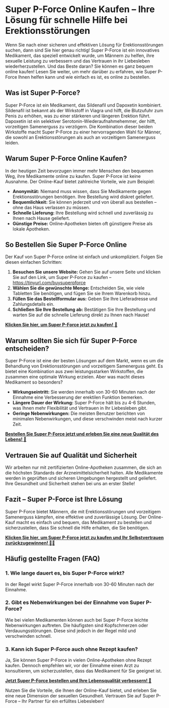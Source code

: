 # Super P-Force Online Kaufen – Ihre Lösung für schnelle Hilfe bei Erektionsstörungen

Wenn Sie nach einer sicheren und effektiven Lösung für Erektionsstörungen suchen, dann sind Sie hier genau richtig! Super P-Force ist ein innovatives Medikament, das speziell entwickelt wurde, um Männern zu helfen, ihre sexuelle Leistung zu verbessern und das Vertrauen in ihr Liebesleben wiederherzustellen. Und das Beste daran? Sie können es ganz bequem online kaufen! Lesen Sie weiter, um mehr darüber zu erfahren, wie Super P-Force Ihnen helfen kann und wie einfach es ist, es online zu bestellen.

## Was ist Super P-Force?

Super P-Force ist ein Medikament, das Sildenafil und Dapoxetin kombiniert. Sildenafil ist bekannt als der Wirkstoff in Viagra und hilft, die Blutzufuhr zum Penis zu erhöhen, was zu einer stärkeren und längeren Erektion führt. Dapoxetin ist ein selektiver Serotonin-Wiederaufnahmehemmer, der hilft, vorzeitigen Samenerguss zu verzögern. Die Kombination dieser beiden Wirkstoffe macht Super P-Force zu einer hervorragenden Wahl für Männer, die sowohl an Erektionsstörungen als auch an vorzeitigem Samenerguss leiden.

## Warum Super P-Force Online Kaufen?

In der heutigen Zeit bevorzugen immer mehr Menschen den bequemen Weg, ihre Medikamente online zu kaufen. Super P-Force ist keine Ausnahme. Der Online-Kauf bietet zahlreiche Vorteile, wie zum Beispiel:

- **Anonymität:** Niemand muss wissen, dass Sie Medikamente gegen Erektionsstörungen benötigen. Ihre Bestellung wird diskret geliefert.
- **Bequemlichkeit:** Sie können jederzeit und von überall aus bestellen – ohne das Haus verlassen zu müssen.
- **Schnelle Lieferung:** Ihre Bestellung wird schnell und zuverlässig zu Ihnen nach Hause geliefert.
- **Günstige Preise:** Online-Apotheken bieten oft günstigere Preise als lokale Apotheken.

## So Bestellen Sie Super P-Force Online

Der Kauf von Super P-Force online ist einfach und unkompliziert. Folgen Sie diesen einfachen Schritten:

1. **Besuchen Sie unsere Website:** Gehen Sie auf unsere Seite und klicken Sie auf den Link, um Super P-Force zu kaufen – https://tinyurl.com/buysuperpforce
2. **Wählen Sie die gewünschte Menge:** Entscheiden Sie, wie viele Tabletten Sie benötigen, und fügen Sie sie Ihrem Warenkorb hinzu.
3. **Füllen Sie das Bestellformular aus:** Geben Sie Ihre Lieferadresse und Zahlungsdetails ein.
4. **Schließen Sie Ihre Bestellung ab:** Bestätigen Sie Ihre Bestellung und warten Sie auf die schnelle Lieferung direkt zu Ihnen nach Hause!

[**Klicken Sie hier, um Super P-Force jetzt zu kaufen!** 🚀](https://tinyurl.com/buysuperpforce)

## Warum sollten Sie sich für Super P-Force entscheiden?

Super P-Force ist eine der besten Lösungen auf dem Markt, wenn es um die Behandlung von Erektionsstörungen und vorzeitigem Samenerguss geht. Es bietet eine Kombination aus zwei leistungsstarken Wirkstoffen, die zusammen eine optimale Wirkung erzielen. Aber was macht dieses Medikament so besonders?

- **Wirkungseintritt:** Sie werden innerhalb von 30-60 Minuten nach der Einnahme eine Verbesserung der erektilen Funktion bemerken.
- **Längere Dauer der Wirkung:** Super P-Force hält bis zu 4-6 Stunden, was Ihnen mehr Flexibilität und Vertrauen in Ihr Liebesleben gibt.
- **Geringe Nebenwirkungen:** Die meisten Benutzer berichten von minimalen Nebenwirkungen, und diese verschwinden meist nach kurzer Zeit.

[**Bestellen Sie Super P-Force jetzt und erleben Sie eine neue Qualität des Lebens! 🛒**](https://tinyurl.com/buysuperpforce)

## Vertrauen Sie auf Qualität und Sicherheit

Wir arbeiten nur mit zertifizierten Online-Apotheken zusammen, die sich an die höchsten Standards der Arzneimittelsicherheit halten. Alle Medikamente werden in geprüften und sicheren Umgebungen hergestellt und geliefert. Ihre Gesundheit und Sicherheit stehen bei uns an erster Stelle!

## Fazit – Super P-Force ist Ihre Lösung

Super P-Force bietet Männern, die mit Erektionsstörungen und vorzeitigem Samenerguss kämpfen, eine effektive und zuverlässige Lösung. Der Online-Kauf macht es einfach und bequem, das Medikament zu bestellen und sicherzustellen, dass Sie schnell die Hilfe erhalten, die Sie benötigen.

[**Klicken Sie hier, um Super P-Force jetzt zu kaufen und Ihr Selbstvertrauen zurückzugewinnen! 💊💪**](https://tinyurl.com/buysuperpforce)

## Häufig gestellte Fragen (FAQ)

### 1. Wie lange dauert es, bis Super P-Force wirkt?

In der Regel wirkt Super P-Force innerhalb von 30-60 Minuten nach der Einnahme.

### 2. Gibt es Nebenwirkungen bei der Einnahme von Super P-Force?

Wie bei vielen Medikamenten können auch bei Super P-Force leichte Nebenwirkungen auftreten. Die häufigsten sind Kopfschmerzen oder Verdauungsstörungen. Diese sind jedoch in der Regel mild und verschwinden schnell.

### 3. Kann ich Super P-Force auch ohne Rezept kaufen?

Ja, Sie können Super P-Force in vielen Online-Apotheken ohne Rezept kaufen. Dennoch empfehlen wir, vor der Einnahme einen Arzt zu konsultieren, um sicherzustellen, dass das Medikament für Sie geeignet ist.

[**Jetzt Super P-Force bestellen und Ihre Lebensqualität verbessern! 🌟**](https://tinyurl.com/buysuperpforce)

Nutzen Sie die Vorteile, die Ihnen der Online-Kauf bietet, und erleben Sie eine neue Dimension der sexuellen Gesundheit. Vertrauen Sie auf Super P-Force – Ihr Partner für ein erfülltes Liebesleben!
